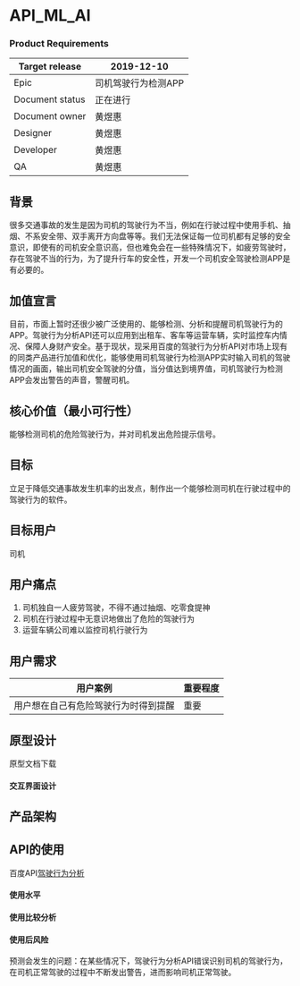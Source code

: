 # API_ML_AI

### Product Requirements
|Target release|2019-12-10|
|---|---|
|Epic|司机驾驶行为检测APP|
|Document status|正在进行|
|Document owner|黄煜惠|
|Designer|黄煜惠|
|Developer|黄煜惠|
|QA|黄煜惠|

## 背景
很多交通事故的发生是因为司机的驾驶行为不当，例如在行驶过程中使用手机、抽烟、不系安全带、双手离开方向盘等等。我们无法保证每一位司机都有足够的安全意识，即使有的司机安全意识高，但也难免会在一些特殊情况下，如疲劳驾驶时，存在驾驶不当的行为，为了提升行车的安全性，开发一个司机安全驾驶检测APP是有必要的。

## 加值宣言
目前，市面上暂时还很少被广泛使用的、能够检测、分析和提醒司机驾驶行为的APP。驾驶行为分析API还可以应用到出租车、客车等运营车辆，实时监控车内情况、保障人身财产安全。基于现状，现采用百度的驾驶行为分析API对市场上现有的同类产品进行加值和优化，能够使用司机驾驶行为检测APP实时输入司机的驾驶情况的画面，输出司机安全驾驶的分值，当分值达到境界值，司机驾驶行为检测APP会发出警告的声音，警醒司机。

## 核心价值（最小可行性）
能够检测司机的危险驾驶行为，并对司机发出危险提示信号。

## 目标
立足于降低交通事故发生机率的出发点，制作出一个能够检测司机在行驶过程中的驾驶行为的软件。

## 目标用户
司机

## 用户痛点
1. 司机独自一人疲劳驾驶，不得不通过抽烟、吃零食提神
2. 司机在行驶过程中无意识地做出了危险的驾驶行为
3. 运营车辆公司难以监控司机行驶行为

## 用户需求
|用户案例|重要程度|
|---|---|
|用户想在自己有危险驾驶行为时得到提醒|重要|


## 原型设计
原型文档下载

#### 交互界面设计

## 产品架构

## API的使用
百度API[驾驶行为分析](https://ai.baidu.com/tech/body/driver)

#### 使用水平

#### 使用比较分析

#### 使用后风险
预测会发生的问题：在某些情况下，驾驶行为分析API错误识别司机的驾驶行为，在司机正常驾驶的过程中不断发出警告，进而影响司机正常驾驶。
